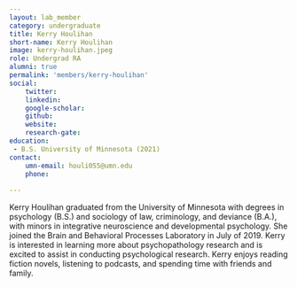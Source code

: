```yaml
---
layout: lab_member
category: undergraduate
title: Kerry Houlihan
short-name: Kerry Houlihan
image: kerry-houlihan.jpeg
role: Undergrad RA
alumni: true
permalink: 'members/kerry-houlihan'
social:
    twitter: 
    linkedin: 
    google-scholar: 
    github:
    website: 
    research-gate: 
education:
 - B.S. University of Minnesota (2021)
contact:
    umn-email: houli055@umn.edu 
    phone: 
    
---
```


Kerry Houlihan graduated from the University of Minnesota with degrees in psychology (B.S.) and sociology of law, criminology, and deviance (B.A.), with minors in integrative neuroscience and developmental psychology. She joined the Brain and Behavioral Processes Laboratory in July of 2019. Kerry is interested in learning more about psychopathology research and is excited to assist in conducting psychological research. Kerry enjoys reading fiction novels, listening to podcasts, and spending time with friends and family. 

